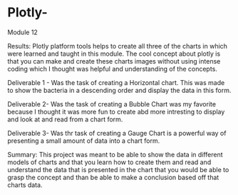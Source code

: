 # Plotly-
Module 12 

Results: 
Plotly platform tools helps to create all three of the charts in which were learned and taught in this module. The cool concept about plotly 
is that you can make and create these charts images without using intense coding which I thought was helpful and understanding of the concepts. 

Deliverable 1 - Was the task of creating a Horizontal chart. This was made to show the bacteria in a descending order and display the data in this form. 

Deliverable 2- Was the task of creating a Bubble Chart was my favorite because I thought it was more fun to create abd more intresting to display and look at and read 
from a chart form. 

Deliverable 3- Was thr task of creating a Gauge Chart is a powerful way of presenting a small amount of data into a chart form. 

Summary: 
This project was meant to be able to show the data in different models of charts and that you learn how to create them and read and understand the 
data that is presented in the chart that you would be able to grasp the concept and than be able to make a conclusion based off that charts data. 

